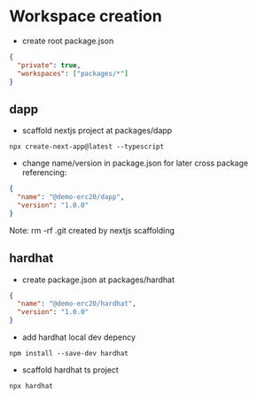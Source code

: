 # Workspace creation

- create root package.json

```json
{
  "private": true,
  "workspaces": ["packages/*"]
}
```

## dapp

- scaffold nextjs project at packages/dapp

```
npx create-next-app@latest --typescript
```

- change name/version in package.json for later cross package referencing:

```json
{
  "name": "@demo-erc20/dapp",
  "version": "1.0.0"
}
```

Note: rm -rf .git created by nextjs scaffolding

## hardhat

- create package.json at packages/hardhat

```json
{
  "name": "@demo-erc20/hardhat",
  "version": "1.0.0"
}
```

- add hardhat local dev depency

```
npm install --save-dev hardhat
```

- scaffold hardhat ts project

```
npx hardhat
```
